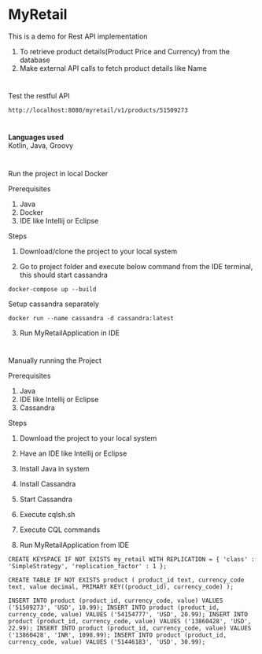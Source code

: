 # MyRetail
This is a demo for Rest API implementation

1) To retrieve product details(Product Price and Currency) from the database
2) Make external API calls to fetch product details like Name

#
Test the restful API

`http://localhost:8080/myretail/v1/products/51509273`

#
**Languages used**  
Kotlin,
Java,
Groovy

#
Run the project in local Docker

Prerequisites
1) Java
2) Docker
3) IDE like Intellij or Eclipse

Steps
1) Download/clone the project to your local system

2) Go to project folder and execute below command from the IDE terminal, this should start cassandra

`docker-compose up --build`

Setup cassandra separately

`docker run --name cassandra -d cassandra:latest`


3) Run MyRetailApplication in IDE


#
Manually running the Project

Prerequisites
1) Java
2) IDE like Intellij or Eclipse
3) Cassandra

Steps
1) Download the project to your local system

2) Have an IDE like Intellij or Eclipse

3) Install Java in system

4) Install Cassandra

5) Start Cassandra

6) Execute <Cassandra> cqlsh.sh

7) Execute CQL commands

8) Run MyRetailApplication from IDE

`CREATE KEYSPACE IF NOT EXISTS my_retail WITH REPLICATION = { 'class' : 'SimpleStrategy', 'replication_factor' : 1 };`

`CREATE TABLE IF NOT EXISTS product (
    product_id text,
    currency_code text,
    value decimal,
    PRIMARY KEY((product_id), currency_code)
);`

`INSERT INTO product (product_id, currency_code, value) VALUES ('51509273', 'USD', 10.99);
INSERT INTO product (product_id, currency_code, value) VALUES ('54154777', 'USD', 20.99);
INSERT INTO product (product_id, currency_code, value) VALUES ('13860428', 'USD', 22.99);
INSERT INTO product (product_id, currency_code, value) VALUES ('13860428', 'INR', 1098.99);
INSERT INTO product (product_id, currency_code, value) VALUES ('51446183', 'USD', 30.99);`
